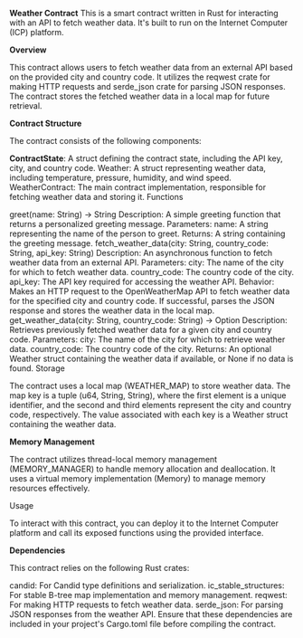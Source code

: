 **Weather Contract**
This is a smart contract written in Rust for interacting with an API to fetch weather data. It's built to run on the Internet Computer (ICP) platform.

**Overview**

This contract allows users to fetch weather data from an external API based on the provided city and country code. It utilizes the reqwest crate for making HTTP requests and serde_json crate for parsing JSON responses. The contract stores the fetched weather data in a local map for future retrieval.

**Contract Structure**

The contract consists of the following components:

**ContractState**: A struct defining the contract state, including the API key, city, and country code.
Weather: A struct representing weather data, including temperature, pressure, humidity, and wind speed.
WeatherContract: The main contract implementation, responsible for fetching weather data and storing it.
Functions

greet(name: String) -> String
Description: A simple greeting function that returns a personalized greeting message.
Parameters:
name: A string representing the name of the person to greet.
Returns: A string containing the greeting message.
fetch_weather_data(city: String, country_code: String, api_key: String)
Description: An asynchronous function to fetch weather data from an external API.
Parameters:
city: The name of the city for which to fetch weather data.
country_code: The country code of the city.
api_key: The API key required for accessing the weather API.
Behavior: Makes an HTTP request to the OpenWeatherMap API to fetch weather data for the specified city and country code. If successful, parses the JSON response and stores the weather data in the local map.
get_weather_data(city: String, country_code: String) -> Option<Weather>
Description: Retrieves previously fetched weather data for a given city and country code.
Parameters:
city: The name of the city for which to retrieve weather data.
country_code: The country code of the city.
Returns: An optional Weather struct containing the weather data if available, or None if no data is found.
Storage

The contract uses a local map (WEATHER_MAP) to store weather data. The map key is a tuple (u64, String, String), where the first element is a unique identifier, and the second and third elements represent the city and country code, respectively. The value associated with each key is a Weather struct containing the weather data.

**Memory Management**

The contract utilizes thread-local memory management (MEMORY_MANAGER) to handle memory allocation and deallocation. It uses a virtual memory implementation (Memory) to manage memory resources effectively.

Usage

To interact with this contract, you can deploy it to the Internet Computer platform and call its exposed functions using the provided interface.

**Dependencies**

This contract relies on the following Rust crates:

candid: For Candid type definitions and serialization.
ic_stable_structures: For stable B-tree map implementation and memory management.
reqwest: For making HTTP requests to fetch weather data.
serde_json: For parsing JSON responses from the weather API.
Ensure that these dependencies are included in your project's Cargo.toml file before compiling the contract.
